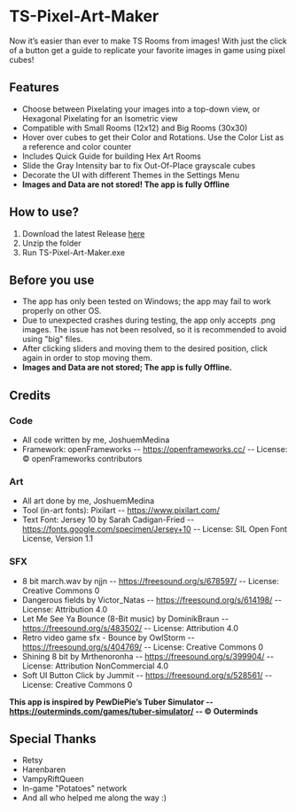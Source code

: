 # TS-Pixel-Art-Maker
Now it’s easier than ever to make TS Rooms from images! With just the click of a button get a guide to replicate your favorite images in game using pixel cubes!

## Features
* Choose between Pixelating your images into a top-down view, or Hexagonal Pixelating for an Isometric view
* Compatible with Small Rooms (12x12) and Big Rooms (30x30)
* Hover over cubes to get their Color and Rotations. Use the Color List as a reference and color counter
* Includes Quick Guide for building Hex Art Rooms
* Slide the Gray Intensity bar to fix Out-Of-Place grayscale cubes
* Decorate the UI with different Themes in the Settings Menu
* **Images and Data are not stored! The app is fully Offline**

## How to use?
1. Download the latest Release [here](https://github.com/JoshuemMedina/TS-Pixel-Art-Maker/releases/)
2. Unzip the folder
3. Run TS-Pixel-Art-Maker.exe

## Before you use
* The app has only been tested on Windows; the app may fail to work properly on other OS.
* Due to unexpected crashes during testing, the app only accepts .png images. The issue has not been resolved, so it is recommended to avoid using "big" files.
* After clicking sliders and moving them to the desired position, click again in order to stop moving them.
* **Images and Data are not stored; The app is fully Offline.**

## Credits
### Code
* All code written by me, JoshuemMedina
* Framework: openFrameworks -- https://openframeworks.cc/ -- License: © openFrameworks contributors
### Art
* All art done by me, JoshuemMedina
* Tool (in-art fonts): Pixilart -- https://www.pixilart.com/
* Text Font: Jersey 10 by Sarah Cadigan-Fried -- https://fonts.google.com/specimen/Jersey+10 -- License: SIL Open Font License, Version 1.1
### SFX
* 8 bit march.wav by njjn -- https://freesound.org/s/678597/ -- License: Creative Commons 0
* Dangerous fields by Victor_Natas -- https://freesound.org/s/614198/ -- License: Attribution 4.0
* Let Me See Ya Bounce (8-Bit music) by DominikBraun -- https://freesound.org/s/483502/ -- License: Attribution 4.0
* Retro video game sfx - Bounce by OwlStorm -- https://freesound.org/s/404769/ -- License: Creative Commons 0
* Shining 8 bit by Mrthenoronha -- https://freesound.org/s/399904/ -- License: Attribution NonCommercial 4.0
* Soft UI Button Click by Jummit -- https://freesound.org/s/528561/ -- License: Creative Commons 0

**This app is inspired by PewDiePie’s Tuber Simulator -- https://outerminds.com/games/tuber-simulator/ -- © Outerminds**

## Special Thanks
* Retsy
* Harenbaren
* VampyRiftQueen
* In-game "Potatoes" network
* And all who helped me along the way :)

